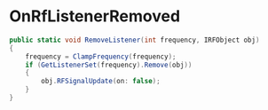 <Badge type="danger" text="Carbon Compatible"/><Badge type="warning" text="Oxide Compatible"/>
# OnRfListenerRemoved
```csharp
public static void RemoveListener(int frequency, IRFObject obj)
{
	frequency = ClampFrequency(frequency);
	if (GetListenerSet(frequency).Remove(obj))
	{
		obj.RFSignalUpdate(on: false);
	}
}

```
